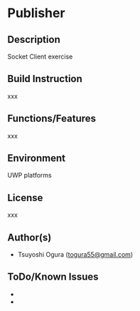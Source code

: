 # Publisher
## Description
Socket Client exercise  
## Build Instruction
xxx  
## Functions/Features
xxx  
## Environment
UWP platforms  
## License
xxx  
## Author(s)
* Tsuyoshi Ogura (togura55@gmail.com)  
## ToDo/Known Issues
*   
*    
